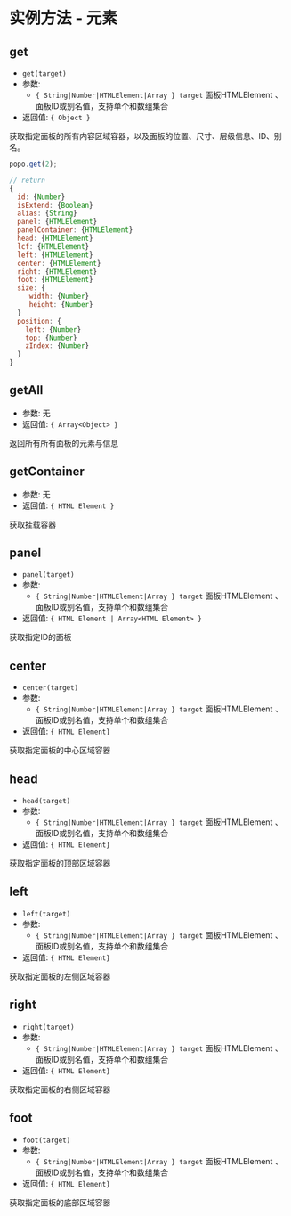 # 实例方法 - 元素

## get

- `get(target)`
- 参数:
  - `{ String|Number|HTMLElement|Array } target` 面板HTMLElement 、面板ID或别名值，支持单个和数组集合
- 返回值: `{ Object }`

获取指定面板的所有内容区域容器，以及面板的位置、尺寸、层级信息、ID、别名。

```js
popo.get(2);

// return
{
  id: {Number}
  isExtend: {Boolean}
  alias: {String}
  panel: {HTMLElement}
  panelContainer: {HTMLElement}
  head: {HTMLElement}
  lcf: {HTMLElement}
  left: {HTMLElement}
  center: {HTMLElement}
  right: {HTMLElement}
  foot: {HTMLElement}
  size: {
     width: {Number}
     height: {Number}
  }
  position: {
    left: {Number}
    top: {Number}
    zIndex: {Number}
  }
}
```

## getAll

- 参数: 无
- 返回值: `{ Array<Object> }`

返回所有所有面板的元素与信息

## getContainer

- 参数: 无
- 返回值: `{ HTML Element }`

获取挂载容器

## panel

- `panel(target)`
- 参数:
  - `{ String|Number|HTMLElement|Array } target` 面板HTMLElement 、面板ID或别名值，支持单个和数组集合
- 返回值: `{ HTML Element | Array<HTML Element> }`

获取指定ID的面板

## center

- `center(target)`
- 参数:
  - `{ String|Number|HTMLElement|Array } target` 面板HTMLElement 、面板ID或别名值，支持单个和数组集合
- 返回值: `{ HTML Element}`

获取指定面板的中心区域容器

## head

- `head(target)`
- 参数:
  - `{ String|Number|HTMLElement|Array } target` 面板HTMLElement 、面板ID或别名值，支持单个和数组集合
- 返回值: `{ HTML Element}`

获取指定面板的顶部区域容器

## left

- `left(target)`
- 参数:
  - `{ String|Number|HTMLElement|Array } target` 面板HTMLElement 、面板ID或别名值，支持单个和数组集合
- 返回值: `{ HTML Element}`

获取指定面板的左侧区域容器

## right

- `right(target)`
- 参数:
  - `{ String|Number|HTMLElement|Array } target` 面板HTMLElement 、面板ID或别名值，支持单个和数组集合
- 返回值: `{ HTML Element}`

获取指定面板的右侧区域容器

## foot

- `foot(target)`
- 参数:
  - `{ String|Number|HTMLElement|Array } target` 面板HTMLElement 、面板ID或别名值，支持单个和数组集合
- 返回值: `{ HTML Element}`

获取指定面板的底部区域容器